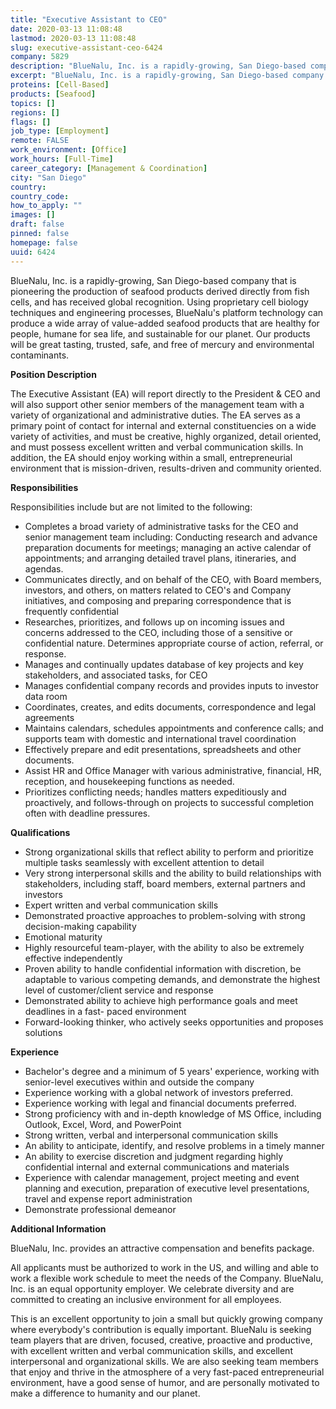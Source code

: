 ```yaml
---
title: "Executive Assistant to CEO"
date: 2020-03-13 11:08:48
lastmod: 2020-03-13 11:08:48
slug: executive-assistant-ceo-6424
company: 5829
description: "BlueNalu, Inc. is a rapidly-growing, San Diego-based company that is pioneering the production of seafood products derived directly from fish cells, and has received global recognition. Using proprietary cell biology techniques and engineering processes, BlueNalu’s platform technology can produce a wide array of value-added seafood products that are healthy for people, humane for sea life, and sustainable for our planet. Our products will be great tasting, trusted, safe, and free of mercury and environmental contaminants.Position Description"
excerpt: "BlueNalu, Inc. is a rapidly-growing, San Diego-based company that is pioneering the production of seafood products derived directly from fish cells, and has received global recognition. Using proprietary cell biology techniques and engineering processes, BlueNalu’s platform technology can produce a wide array of value-added seafood products that are healthy for people, humane for sea life, and sustainable for our planet. Our products will be great tasting, trusted, safe, and free of mercury and environmental contaminants.Position Description"
proteins: [Cell-Based]
products: [Seafood]
topics: []
regions: []
flags: []
job_type: [Employment]
remote: FALSE
work_environment: [Office]
work_hours: [Full-Time]
career_category: [Management & Coordination]
city: "San Diego"
country: 
country_code: 
how_to_apply: ""
images: []
draft: false
pinned: false
homepage: false
uuid: 6424
---
```

BlueNalu, Inc. is a rapidly-growing, San Diego-based company that is
pioneering the production of seafood products derived directly from fish
cells, and has received global recognition. Using proprietary cell
biology techniques and engineering processes, BlueNalu's platform
technology can produce a wide array of value-added seafood products that
are healthy for people, humane for sea life, and sustainable for our
planet. Our products will be great tasting, trusted, safe, and free of
mercury and environmental contaminants.

**Position Description**

The Executive Assistant (EA) will report directly to the President & CEO
and will also support other senior members of the management team with a
variety of organizational and administrative duties. The EA serves as a
primary point of contact for internal and external constituencies on a
wide variety of activities, and must be creative, highly organized,
detail oriented, and must possess excellent written and verbal
communication skills. In addition, the EA should enjoy working within a
small, entrepreneurial environment that is mission-driven,
results-driven and community oriented.

**Responsibilities**

Responsibilities include but are not limited to the following:

-   Completes a broad variety of administrative tasks for the CEO and
    senior management team including: Conducting research and advance
    preparation documents for meetings; managing an active calendar of
    appointments; and arranging detailed travel plans, itineraries, and
    agendas.
-   Communicates directly, and on behalf of the CEO, with Board members,
    investors, and others, on matters related to CEO\'s and Company
    initiatives, and composing and preparing correspondence that is
    frequently confidential
-   Researches, prioritizes, and follows up on incoming issues and
    concerns addressed to the CEO, including those of a sensitive or
    confidential nature. Determines appropriate course of action,
    referral, or response.
-   Manages and continually updates database of key projects and key
    stakeholders, and associated tasks, for CEO
-   Manages confidential company records and provides inputs to investor
    data room
-   Coordinates, creates, and edits documents, correspondence and legal
    agreements
-   Maintains calendars, schedules appointments and conference calls;
    and supports team with domestic and international travel
    coordination
-   Effectively prepare and edit presentations, spreadsheets and other
    documents.
-   Assist HR and Office Manager with various administrative, financial,
    HR, reception, and housekeeping functions as needed.
-   Prioritizes conflicting needs; handles matters expeditiously and
    proactively, and follows-through on projects to successful
    completion often with deadline pressures.

**Qualifications**

-   Strong organizational skills that reflect ability to perform and
    prioritize multiple tasks seamlessly with excellent attention to
    detail
-   Very strong interpersonal skills and the ability to build
    relationships with stakeholders, including staff, board members,
    external partners and investors
-   Expert written and verbal communication skills
-   Demonstrated proactive approaches to problem-solving with strong
    decision-making capability
-   Emotional maturity
-   Highly resourceful team-player, with the ability to also be
    extremely effective independently
-   Proven ability to handle confidential information with discretion,
    be adaptable to various competing demands, and demonstrate the
    highest level of customer/client service and response
-   Demonstrated ability to achieve high performance goals and meet
    deadlines in a fast- paced environment
-   Forward-looking thinker, who actively seeks opportunities and
    proposes solutions

**Experience**

-   Bachelor's degree and a minimum of 5 years' experience, working with
    senior-level executives within and outside the company
-   Experience working with a global network of investors preferred.
-   Experience working with legal and financial documents preferred.
-   Strong proficiency with and in-depth knowledge of MS Office,
    including Outlook, Excel, Word, and PowerPoint
-   Strong written, verbal and interpersonal communication skills
-   An ability to anticipate, identify, and resolve problems in a timely
    manner
-   An ability to exercise discretion and judgment regarding highly
    confidential internal and external communications and materials
-   Experience with calendar management, project meeting and event
    planning and execution, preparation of executive level
    presentations, travel and expense report administration
-   Demonstrate professional demeanor

**Additional Information**

BlueNalu, Inc. provides an attractive compensation and benefits package.

All applicants must be authorized to work in the US, and willing and
able to work a flexible work schedule to meet the needs of the Company.
BlueNalu, Inc. is an equal opportunity employer. We celebrate diversity
and are committed to creating an inclusive environment for all
employees.

This is an excellent opportunity to join a small but quickly growing
company where everybody's contribution is equally important. BlueNalu is
seeking team players that are driven, focused, creative, proactive and
productive, with excellent written and verbal communication skills, and
excellent interpersonal and organizational skills. We are also seeking
team members that enjoy and thrive in the atmosphere of a very
fast-paced entrepreneurial environment, have a good sense of humor, and
are personally motivated to make a difference to humanity and our
planet.
